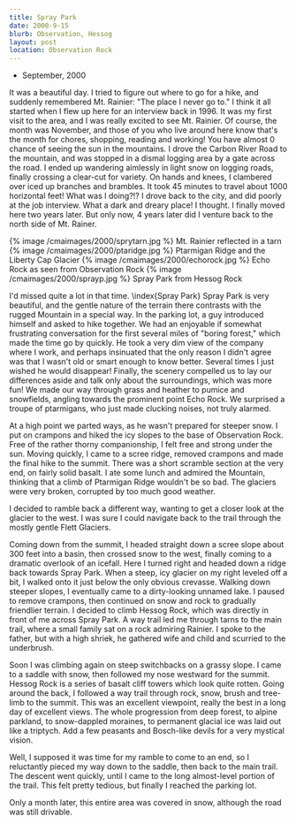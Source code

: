 ```yaml
---
title: Spray Park
date: 2000-9-15
blurb: Observation, Hessog
layout: post
location: Observation Rock
---
```


* September, 2000

It was a beautiful day. I tried to figure out where to go for a hike,
and suddenly remembered Mt. Rainier: "The place I never go to." I
think it all started when I flew up here for an interview back in
1996. It was my first visit to the area, and I was really excited to
see Mt. Rainier. Of course, the month was November, and those of you
who live around here know that's the month for chores, shopping,
reading and working! You have almost 0 chance of seeing the sun in the
mountains.  I drove the Carbon River Road to the mountain, and was
stopped in a dismal logging area by a gate across the road. I ended up
wandering aimlessly in light snow on logging roads, finally crossing a
clear-cut for variety. On hands and knees, I clambered over iced up
branches and brambles. It took 45 minutes to travel about 1000
horizontal feet! What was I doing?!? I drove back to the city, and did
poorly at the job interview. What a dark and dreary place! I
thought. I finally moved here two years later. But only now, 4 years
later did I venture back to the north side of Mt. Rainer.


{% image /cmaimages/2000/sprytarn.jpg %}
Mt. Rainier reflected in a tarn
{% image /cmaimages/2000/ptaridge.jpg %}
Ptarmigan Ridge and the Liberty Cap Glacier
{% image /cmaimages/2000/echorock.jpg %}
Echo Rock as seen from Observation Rock
{% image /cmaimages/2000/sprayp.jpg %}
Spray Park from Hessog Rock


I'd missed quite a lot in that time. \index{Spray Park}
Spray Park is very beautiful, and
the gentle nature of the terrain there contrasts with the rugged
Mountain in a special way.  In the parking lot, a guy introduced
himself and asked to hike together.  We had an enjoyable if somewhat
frustrating conversation for the first several miles of "boring
forest," which made the time go by quickly. He took a very dim view of
the company where I work, and perhaps insinuated that the only reason
I didn't agree was that I wasn't old or smart enough to know
better. Several times I just wished he would disappear! Finally, the
scenery compelled us to lay our differences aside and talk only about
the surroundings, which was more fun!  We made our way through grass
and heather to pumice and snowfields, angling towards the prominent
point Echo Rock. We surprised a troupe of ptarmigans, who just made
clucking noises, not truly alarmed.


At a high point we parted ways, as he wasn't prepared for steeper snow.
I put on crampons and hiked the icy slopes to the base of 
Observation
Rock. Free of the rather thorny companionship, I felt free and strong
under the sun. Moving quickly, I came to a scree ridge, removed crampons
and made the final hike to the summit. There was a short scramble section
at the very end, on fairly solid basalt. I ate some lunch and admired
the Mountain, thinking that a climb of Ptarmigan Ridge wouldn't be so
bad. The glaciers were very broken, corrupted by too much good weather.


I decided to ramble back a different way, wanting to get a closer look
at the glacier to the west. I was sure I could navigate back to the
trail through the mostly gentle Flett Glaciers.


Coming down from the summit, I headed straight down a scree slope about
300 feet into a basin, then crossed snow to the west, finally coming
to a dramatic overlook of an icefall. Here I turned right and headed
down a ridge back towards Spray Park. When a steep, icy glacier on my
right leveled off a bit, I walked onto it just below the only obvious
crevasse. Walking down steeper slopes, I eventually came to a dirty-looking
unnamed lake. I paused to remove crampons, then continued on snow and rock
to gradually friendlier terrain. I decided to climb Hessog Rock, which was
directly in front of me across Spray Park. A way trail led me through tarns
to the main trail, where a small family sat on a rock admiring Rainier.
I spoke to the father, but with a high shriek, he gathered wife and child
and scurried to the underbrush.


Soon I was climbing again on steep switchbacks on a grassy slope. I came to
a saddle with snow, then followed my nose westward for the summit. Hessog
Rock is a series of basalt cliff towers which look quite rotten. Going around
the back, I followed a way trail through rock, snow, brush and tree-limb
to the summit. This was an excellent viewpoint, really the best in a long day
of excellent views. The whole progression from deep forest, to alpine parkland,
to snow-dappled moraines, to permanent glacial ice was laid out like a
triptych. Add a few peasants and Bosch-like devils for a very mystical vision.


Well, I supposed it was time for my ramble to come to an end, so I reluctantly
pieced my way down to the saddle, then back to the main trail. The descent
went quickly, until I came to the long almost-level portion of the trail.
This felt pretty tedious, but finally I reached the parking lot.


Only a month later, this entire area was covered in snow, although the road was
still drivable.



